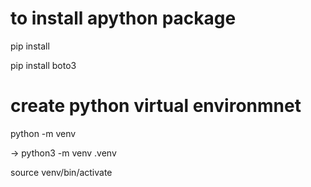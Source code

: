 # to install apython package
pip install <package name>

pip install boto3

# create python virtual environmnet 

python -m venv <virtual env name>

-> python3 -m venv .venv

source venv/bin/activate